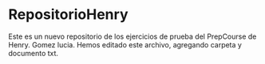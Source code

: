 # RepositorioHenry
Este es un nuevo repositorio de los ejercicios de prueba del PrepCourse de Henry. 
Gomez lucia.
Hemos editado este archivo, agregando carpeta y documento txt.
